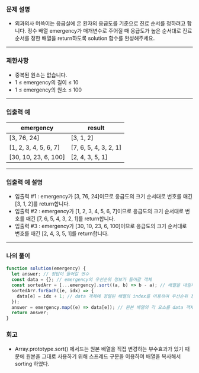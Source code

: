 ### 문제 설명

- 외과의사 머쓱이는 응급실에 온 환자의 응급도를 기준으로 진료 순서를 정하려고 합니다. 정수 배열 emergency가 매개변수로 주어질 때 응급도가 높은 순서대로 진료 순서를 정한 배열을 return하도록 solution 함수를 완성해주세요.

---

### 제한사항

- 중복된 원소는 없습니다.
- 1 ≤ emergency의 길이 ≤ 10
- 1 ≤ emergency의 원소 ≤ 100

---

### 입출력 예

| emergency             | result                |
| --------------------- | --------------------- |
| [3, 76, 24]           | [3, 1, 2]             |
| [1, 2, 3, 4, 5, 6, 7] | [7, 6, 5, 4, 3, 2, 1] |
| [30, 10, 23, 6, 100]  | [2, 4, 3, 5, 1]       |

---

### 입출력 예 설명

- 입출력 #1 : emergency가 [3, 76, 24]이므로 응급도의 크기 순서대로 번호를 매긴 [3, 1, 2]를 return합니다.
- 입출력 #2 : emergency가 [1, 2, 3, 4, 5, 6, 7]이므로 응급도의 크기 순서대로 번호를 매긴 [7, 6, 5, 4, 3, 2, 1]를 return합니다.
- 입출력 #3 : emergency가 [30, 10, 23, 6, 100]이므로 응급도의 크기 순서대로 번호를 매긴 [2, 4, 3, 5, 1]를 return합니다.

---

### 나의 풀이

```javascript
function solution(emergency) {
  let answer; // 정답이 들어갈 변수
  const data = {}; // emergency의 우선순위 정보가 들어갈 객체
  const sortedArr = [...emergency].sort((a, b) => b - a); // 배열을 내림차순으로 정렬
  sortedArr.forEach((e, idx) => {
    data[e] = idx + 1; // data 객체에 정렬된 배열의 index를 이용하여 우선순위 정보 삽입
  });
  answer = emergency.map((e) => data[e]); // 원본 배열의 각 요소를 data 객체에 저장되어있던 우선순위 값으로 대체
  return answer;
}
```

### 회고

- Array.prototype.sort() 메서드는 원본 배열을 직접 변경하는 부수효과가 있기 때문에
  원본을 그대로 사용하기 위해 스프레드 구문을 이용하여 배열을 복사해서 sorting 하였다.
